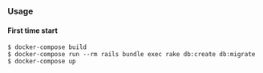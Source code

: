 ### Usage

#### First time start

```
$ docker-compose build
$ docker-compose run --rm rails bundle exec rake db:create db:migrate
$ docker-compose up
```
